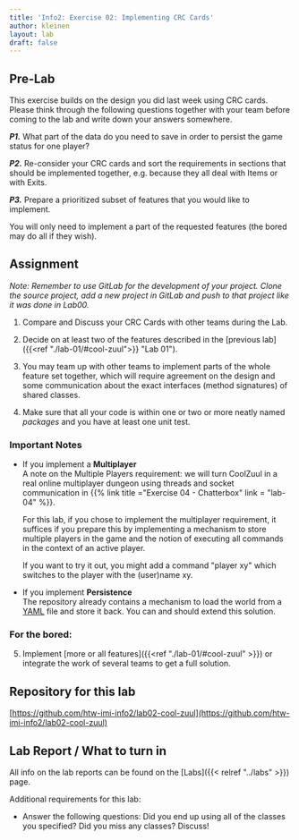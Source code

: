 ```yaml
---
title: 'Info2: Exercise 02: Implementing CRC Cards'
author: kleinen
layout: lab
draft: false
---
```


## Pre-Lab

This exercise builds on the design you did last week using CRC cards. Please think through the following questions together with your team before coming to the lab and write down your answers somewhere.

***P1.*** What part of the data do you need to save in order to persist the game status for one player?

***P2.***  Re-consider your CRC cards and sort the requirements in sections that should be implemented together,
e.g. because they all deal with Items or with Exits.

***P3.*** Prepare a prioritized subset of features that you would like to implement.

You will only need to implement a part of the requested features (the bored may do all if they wish).

## Assignment

*Note: Remember to use GitLab for the development of your project. Clone the source project, add a new project in GitLab 
and push to that project like it was done in Lab00.*

1. Compare and Discuss your CRC Cards with other teams during the Lab.

2. Decide on at least two of the features described in the [previous lab]({{<ref "./lab-01/#cool-zuul">}} "Lab 01").

3. You may team up with other teams to implement parts of the whole feature set together, which will
   require agreement on the design and some communication about the exact interfaces (method signatures) of
   shared classes.

4. Make sure that all your code is within one or two or more neatly named *packages* and you have at least one unit test.

### Important Notes

- If you implement a **Multiplayer**  
  A note on the Multiple Players requirement: we will turn CoolZuul in a real
  online multiplayer dungeon using threads and socket communication in
  {{% link title ="Exercise 04 - Chatterbox" link = "lab-04" %}}.  

  For this lab, if you chose to implement the multiplayer requirement, it suffices if you prepare this by implementing a
  mechanism to store multiple players in the game and the notion of executing
  all commands in the context of an active player.  

  If you want to try it out, you might add a command "player xy" which switches
  to the player with the (user)name xy.

- If you implement **Persistence**  
  The repository already contains a mechanism to load the world from a [YAML](https://en.wikipedia.org/wiki/YAML)
  file and store it back. You can and should extend this solution.

### For the bored:

5. Implement [more or all features]({{<ref "./lab-01/#cool-zuul" >}}) or integrate
   the work of several teams to get a full solution.

## Repository for this lab

[https://github.com/htw-imi-info2/lab02-cool-zuul](https://github.com/htw-imi-info2/lab02-cool-zuul)

## Lab Report / What to turn in
All info on the lab reports can be found on the [Labs]({{< relref "../labs" >}}) page.

Additional requirements for this lab:
* Answer the following questions: Did you end up using all of the classes you specified? Did you miss any classes? Discuss!
